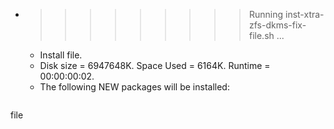 * >>>>>>>>> Running inst-xtra-zfs-dkms-fix-file.sh ...
  * Install file.
  * Disk size = 6947648K. Space Used = 6164K. Runtime = 00:00:00:02.
  * The following NEW packages will be installed:
  ```bash
file
  ```
